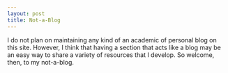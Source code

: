 ```yaml
---
layout: post
title: Not-a-Blog
---
```


I do not plan on maintaining any kind of an academic of personal blog on this site. However, I think that having a section that acts like a blog may be an easy way to share a variety of resources that I develop. So welcome, then, to my not-a-blog.